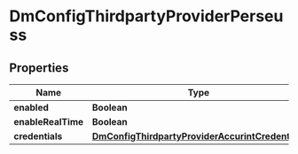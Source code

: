 
# DmConfigThirdpartyProviderPerseuss

## Properties
Name | Type | Description | Notes
------------ | ------------- | ------------- | -------------
**enabled** | **Boolean** |  |  [optional]
**enableRealTime** | **Boolean** |  |  [optional]
**credentials** | [**DmConfigThirdpartyProviderAccurintCredentials**](DmConfigThirdpartyProviderAccurintCredentials.md) |  |  [optional]



